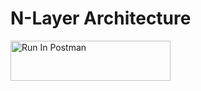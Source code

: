 # N-Layer Architecture

[<img src="https://run.pstmn.io/button.svg" alt="Run In Postman" style="width: 256px; height: 64px;">](https://app.getpostman.com/run-collection/20862553-f1f19541-d6a8-4d42-b94b-7222cf8d1c50?action=collection%2Ffork&source=rip_markdown&collection-url=entityId%3D20862553-f1f19541-d6a8-4d42-b94b-7222cf8d1c50%26entityType%3Dcollection%26workspaceId%3D5034bb44-b60c-4804-8826-4d156826be0c)
